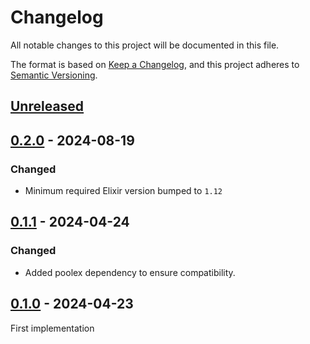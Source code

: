 # Changelog

All notable changes to this project will be documented in this file.

The format is based on [Keep a Changelog](https://keepachangelog.com/en/1.0.0/),
and this project adheres to [Semantic Versioning](https://semver.org/spec/v2.0.0.html).

## [Unreleased]

## [0.2.0] - 2024-08-19

### Changed

- Minimum required Elixir version bumped to `1.12`

## [0.1.1] - 2024-04-24

### Changed

- Added poolex dependency to ensure compatibility.

## [0.1.0] - 2024-04-23

First implementation

[unreleased]: https://github.com/general-CbIC/poolex_prom_ex/compare/v0.2.0...HEAD
[0.2.0]: https://github.com/general-CbIC/poolex_prom_ex/compare/v0.1.1...v0.2.0
[0.1.1]: https://github.com/general-CbIC/poolex_prom_ex/compare/v0.1.0...v0.1.1
[0.1.0]: https://github.com/general-CbIC/poolex_prom_ex/releases/tag/v0.1.0
